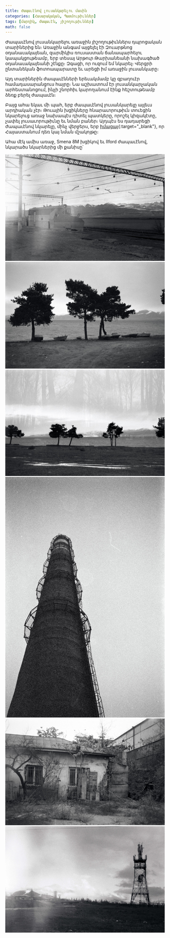 ```yaml
---
title: Ժապաւէնով լուսանկարելու մասին
categories: [Հասարակական, Պատմութիւններ]
tags: [մարդիկ, ժապաւէն, յիշողութիւններ]
math: false
---
```


Ժապաւէնով լուսանկարելու առաջին յիշողութիւններս դպրոցական տարիներից են։ Առաջին անգամ այցելել էի Զուարթնոց օդանաւակայեան, զարմիկիս ռուսաստան ճանապարհելու կապակցութեամբ, երբ տեսայ Արթուր Թարխանեանի նախագծած օդանաւակայեանի շէնքը։ Զգացի, որ ուզում եմ նկարել։ Վերցրի ընտանեկան ֆոտոապարատը եւ արեցի իմ առաջին լուսանկարը։

Այդ տարիներին ժապաւէնների երեւակմամբ կը զբաղուէր համադասարանցուս հայրը։ Նա աշխատում էր լուսանկարչական արհեստանոցում, ինչի շնորհիւ կարողանում էինք հեշտութեամբ ձեռք բերել ժապաւէն։

Բայց ահա եկաւ մի պահ, երբ ժապաւէնով լուսանկարելը այլեւս արդիական չէր։ Թուային խցիկները հնարաւորութիւն տուեցին նկարելուց առաջ նախապէս դիտել պատկերը, որոշել կիզակէտը, չափել լուսաւորութիւնը եւ նման բաներ։ Այդպէս ես դադարեցի ժապաւէնով նկարելը, մինչ վերջերս, երբ [իմացայ](http://ժապաւէն.հայ/){:target="\_blank"}, որ Հայաստանում դեռ կայ նման մշակոյթը։

Ահա մէկ ամիս առաջ, Smena 8M խցիկով եւ Ilford ժապաւէնով, նկարածս նկարներից մի քանիսը՝

<div id="gallery">
	<img src="/uploads/film-bw-1.jpg"/>
	<img src="/uploads/film-bw-2.jpg"/>
	<img src="/uploads/film-bw-4.jpg"/>
	<img src="/uploads/film-bw-3.jpg"/>
	<img src="/uploads/film-bw-5.jpg"/>
	<img src="/uploads/film-bw-6.jpg"/>
</div>
